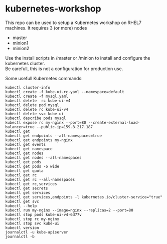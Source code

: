 # kubernetes-workshop
This repo can be used to setup a Kubernetes workshop on RHEL7 machines.
It requires 3 (or more) nodes
* master
* minion1
* minion2 

Use the install scripts in /master or /minion to install and configure the kubernetes cluster.  
Be carefull, this is not a configuration for production use.

Some usefull Kubernetes commands:
```
kubectl cluster-info
kubectl create -f kube-ui-rc.yaml --namespace=default
kubectl create -f mysql.yaml
kubectl delete  rc kube-ui-v4
kubectl delete pod mysql
kubectl delete rc kube-ui-v4
kubectl delete svc kube-ui
kubectl describe pods mysql
kubectl expose rc my-nginx --port=80 --create-external-load-balancer=true --public-ip=159.8.217.187
kubectl get
kubectl get endpoints --all-namespaces=true
kubectl get endpoints my-nginx
kubectl get events
kubectl get namespace
kubectl get nodes
kubectl get nodes --all-namespaces
kubectl get pods
kubectl get pods -o wide
kubectl get quota
kubectl get rc
kubectl get rc --all-namespaces
kubectl get rc,services
kubectl get secrets
kubectl get services
kubectl get services,endpoints -l kubernetes.io/cluster-service="true"
kubectl get svc
kubectl --help
kubectl run my-nginx --image=nginx --replicas=2 --port=80
kubectl stop pods kube-ui-v4-6d77v
kubectl stop rc my-nginx
kubectl stop svc kube-ui
kubectl version
journalctl -u kube-apiserver
journalctl -b
```
